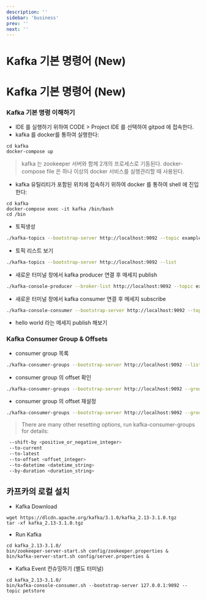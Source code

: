 ```yaml
---
description: ''
sidebar: 'business'
prev: ''
next: ''
---
```


# Kafka 기본 명령어 (New)

# Kafka 기본 명령어 (New)

### Kafka 기본 명령 이해하기

- IDE 를 실행하기 위하여 CODE > Project IDE 를 선택하여 gitpod 에 접속한다.
- kafka 를 docker를 통하여 실행한다:
```
cd kafka
docker-compose up
```
> kafka 는 zookeeper 서버와 함께 2개의 프로세스로 기동된다.
> docker-compose file 은 하나 이상의 docker 서비스를 실행관리할 때 사용된다.

- kafka 유틸리티가 포함된 위치에 접속하기 위하여 docker 를 통하여 shell 에 진입한다:
```
cd kafka
docker-compose exec -it kafka /bin/bash
cd /bin
```

- 토픽생성
```bash
./kafka-topics --bootstrap-server http://localhost:9092 --topic example --create --partitions 1 --replication-factor 1
```

- 토픽 리스트 보기
```bash
./kafka-topics --bootstrap-server http://localhost:9092 --list    
```

- 새로운 터미널 창에서 kafka producer 연결 후 메세지 publish

```bash
./kafka-console-producer --broker-list http://localhost:9092 --topic example
```

- 새로운 터미널 창에서 kafka consumer 연결 후 메세지 subscribe
```bash
./kafka-console-consumer --bootstrap-server http://localhost:9092 --topic example --from-beginning
```
- hello world 라는 메세지 publish 해보기 

### Kafka Consumer Group & Offsets

- consumer group 목록
```bash
./kafka-consumer-groups --bootstrap-server http://localhost:9092 --list
```
- consumer group 의 offset 확인
```bash
./kafka-consumer-groups --bootstrap-server http://localhost:9092 --group <group_id> --describe
```
- consumer group 의 offset 재설정
```bash
./kafka-consumer-groups --bootstrap-server http://localhost:9092 --group <group_id> --topic example --reset-offsets --to-earliest --execute
```



> There are many other resetting options, run kafka-consumer-groups for details:

```bash
 --shift-by <positive_or_negative_integer>
 --to-current
 --to-latest
 --to-offset <offset_integer>
 --to-datetime <datetime_string>
 --by-duration <duration_string>
```


## 카프카의 로컬 설치

- Kafka Download
```
wget https://dlcdn.apache.org/kafka/3.1.0/kafka_2.13-3.1.0.tgz
tar -xf kafka_2.13-3.1.0.tgz
```

- Run Kafka
```
cd kafka_2.13-3.1.0/
bin/zookeeper-server-start.sh config/zookeeper.properties &
bin/kafka-server-start.sh config/server.properties &
```

- Kafka Event 컨슈밍하기 (별도 터미널)
```
cd kafka_2.13-3.1.0/
bin/kafka-console-consumer.sh --bootstrap-server 127.0.0.1:9092 --topic petstore
```
